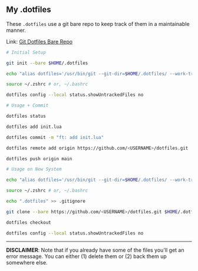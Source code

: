 ## My .dotfiles

These `.dotfiles` use a git bare repo to keep track of them in a maintainable manner.

Link: [Git Dotfiles Bare Repo](https://www.atlassian.com/git/tutorials/dotfiles)

```bash
# Initial Setup

git init --bare $HOME/.dotfiles

echo "alias dotfiles='/usr/bin/git --git-dir=$HOME/.dotfiles/ --work-tree=$HOME'" >> $HOME/.zshrc # or .bashrc

source ~/.zshrc # or, ~/.bashrc

dotfiles config --local status.showUntrackedFiles no
```
```bash
# Usage + Commit

dotfiles status

dotfiles add init.lua

dotfiles commit -m "ft: add init.lua"

dotfiles remote add origin https://github.com/<USERNAME>/dotfiles.git

dotfiles push origin main
```

```bash
# Usage on New System

echo "alias dotfiles='/usr/bin/git --git-dir=$HOME/.dotfiles/ --work-tree=$HOME'" >> $HOME/.zshrc # or .bashrc

source ~/.zshrc # or, ~/.bashrc

echo ".dotfiles" >> .gitignore

git clone --bare https://github.com/<USERNAME>/dotfiles.git $HOME/.dotfiles

dotfiles checkout

dotfiles config --local status.showUntrackedFiles no
```
---
**DISCLAIMER**: Note that if you already have some of the files you'll get an error message. You can either (1) delete them or (2) back them up somewhere else.
